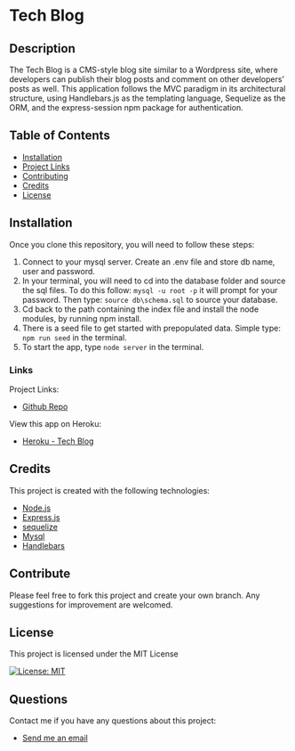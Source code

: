 # Tech Blog

## Description
The Tech Blog is a CMS-style blog site similar to a Wordpress site, where developers can publish their blog posts and comment on other developers’ posts as well. This application follows the MVC paradigm in its architectural structure, using Handlebars.js as the templating language, Sequelize as the ORM, and the express-session npm package for authentication.

  ## Table of Contents
  - [Installation](#installation)
  - [Project Links](#links)
  - [Contributing](#contributing)
  - [Credits](#credits)
  - [License](#license)

  ## Installation
  Once you clone this repository, you will need to follow these steps:
  1. Connect to your mysql server. Create an .env file and store db name, user and password.
  2. In your terminal, you will need to cd into the database folder and source the sql files. To do this follow:
      `mysql -u root -p` it will prompt for your password. Then type:
      `source db\schema.sql` to source your database.
  3. Cd back to the path containing the index file and install the node modules, by running npm install.
  4. There is a seed file to get started with prepopulated data. Simple type: 
  `npm run seed` in the terminal.
  5. To start the app, type `node server` in the terminal.
  
  ### Links
  Project Links:
  - [Github Repo](https://github.com/larafoster/Tech-Blog) 

  View this app on Heroku:
  - [Heroku - Tech Blog](https://tech-blog-osu.herokuapp.com/)

  ## Credits 
  This project is created with the following technologies:
  - [Node.js](https://nodejs.org/en/) 
  - [Express.js](https://expressjs.com/) 
  - [sequelize](https://www.npmjs.com/package/sequelize) 
  - [Mysql](https://dev.mysql.com/doc/) 
  - [Handlebars](https://www.npmjs.com/package/express-handlebars) 

  ## Contribute
   Please feel free to fork this project and create your own branch. Any suggestions for improvement are welcomed.

 ## License
 This project is licensed under the MIT License

 [![License: MIT](https://img.shields.io/badge/License-MIT-yellow.svg)](https://opensource.org/licenses/MIT)  
  
  ## Questions
  Contact me if you have any questions about this project:

  - [Send me an email](mailto:larafoster.dev@gmail.com)
